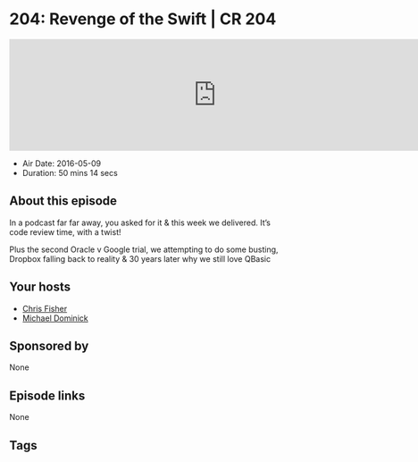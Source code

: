 # 204: Revenge of the Swift | CR 204

<iframe src="https://player.fireside.fm/v2/MLf2ZzhC+HCxJ_tGa?theme=dark" width="740" height="200" frameborder="0" scrolling="no"></iframe>

* Air Date: 2016-05-09
* Duration: 50 mins 14 secs

## About this episode

In a podcast far far away, you asked for it & this week we delivered. It’s code review time, with a twist! 

Plus the second Oracle v Google trial, we attempting to do some busting, Dropbox falling back to reality & 30 years later why we still love QBasic

## Your hosts
* [Chris Fisher](https://coder.show/hosts/chrislas)
* [Michael Dominick](https://coder.show/hosts/michael)

## Sponsored by

None



## Episode links

None



## Tags

